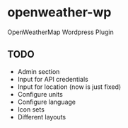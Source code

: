 # openweather-wp
OpenWeatherMap Wordpress Plugin


## TODO

* Admin section
* Input for API credentials
* Input for location (now is just fixed)
* Configure units
* Configure language
* Icon sets
* Different layouts